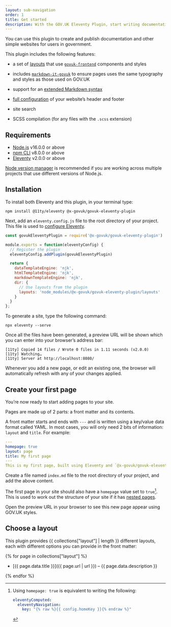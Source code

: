 ```yaml
---
layout: sub-navigation
order: 1
title: Get started
description: With the GOV.UK Eleventy Plugin, start writing documentation rather than spend time building a website.
---
```


You can use this plugin to create and publish documentation and other simple websites for users in government.

This plugin includes the following features:

- a set of [layouts](../layouts) that use [`govuk-frontend`](https://github.com/alphagov/govuk-frontend) components and styles

- includes [`markdown-it-govuk`](https://github.com/x-govuk/markdown-it-govuk) to ensure pages uses the same typography and styles as those used on GOV.UK

- support for an [extended Markdown syntax](../markdown-advanced)

- [full configuration](../options) of your website’s header and footer

- site search

- SCSS compilation (for any files with the `.scss` extension)

## Requirements

- [Node.js](https://nodejs.org/en/) v16.0.0 or above
- [npm CLI](https://docs.npmjs.com/cli) v8.0.0 or above
- [Eleventy](https://www.11ty.dev) v2.0.0 or above

[Node version manager](https://github.com/nvm-sh/nvm) is recommended if you are working across multiple projects that use different versions of Node.js.

## Installation

To install both Eleventy and this plugin, in your terminal type:

```shell
npm install @11ty/eleventy @x-govuk/govuk-eleventy-plugin
```

Next, add an `eleventy.config.js` file to the root directory of your project. This file is used to [configure Eleventy](https://www.11ty.dev/docs/config/).

```js
const govukEleventyPlugin = require('@x-govuk/govuk-eleventy-plugin')

module.exports = function(eleventyConfig) {
  // Register the plugin
  eleventyConfig.addPlugin(govukEleventyPlugin)

  return {
    dataTemplateEngine: 'njk',
    htmlTemplateEngine: 'njk',
    markdownTemplateEngine: 'njk',
    dir: {
      // Use layouts from the plugin
      layouts: 'node_modules/@x-govuk/govuk-eleventy-plugin/layouts'
    }
  }
};
```

To generate a site, type the following command:

```shell
npx eleventy --serve
```

Once all the files have been generated, a preview URL will be shown which you can enter into your browser’s address bar:

```shell
[11ty] Copied 14 files / Wrote 0 files in 1.11 seconds (v2.0.0)
[11ty] Watching…
[11ty] Server at http://localhost:8080/
```

Whenever you add a new page, or edit an existing one, the browser will automatically refresh with any of your changes applied.

## Create your first page

You’re now ready to start adding pages to your site.

Pages are made up of 2 parts: a front matter and its contents.

A front matter starts and ends with `---` and is written using a key/value data format called YAML. In most cases, you will only need 2 bits of information: `layout` and `title`. For example:

```yaml
---
homepage: true
layout: page
title: My first page
---
This is my first page, built using Eleventy and `@x-govuk/govuk-eleventy-plugin`.
```

Create a file named `index.md` file to the root directory of your project, and add the above content.

The first page in your site should also have a `homepage` value set to `true`[^1]. This is used to work out the structure of your site if it has [nested pages](https://www.11ty.dev/docs/plugins/navigation/).

[^1]: Using `homepage: true` is equivalent to writing the following:

    ```yaml
    eleventyComputed:
      eleventyNavigation:
        key: "{% raw %}{{ config.homeKey }}{% endraw %}"
    ```

Open the preview URL in your browser to see this new page appear using GOV.UK styles.

## Choose a layout

This plugin provides {{ collections["layout"] | length }} different layouts, each with different options you can provide in the front matter:

{% for page in collections["layout"] %}

- [{{ page.data.title }}]({{ page.url | url }}) – {{ page.data.description }}

{% endfor %}
